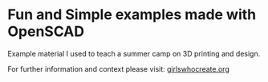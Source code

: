 # Fun and Simple examples made with OpenSCAD
Example material I used to teach a summer camp on 3D printing and design. 

For further information and context please visit: [girlswhocreate.org](http://girlswhocreate.org/ "Girls Who Create website")
